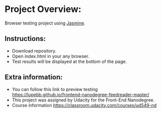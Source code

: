 # Project Overview:

Browser testing project using [Jasmine](http://jasmine.github.io/).

## Instructions:

* Download repository.
* Open index.html in your any browser. 
* Test results will be displayed at the bottom of the page.

## Extra information:
* You can follow this link to preview testing https://lupebb.github.io/frontend-nanodegree-feedreader-master/
* This project was assigned by Udacity for the Front-End Nanodegree.
* Course information https://classroom.udacity.com/courses/ud549-nd 
